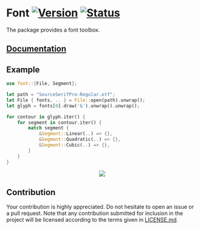 # Font [![Version][version-img]][version-url] [![Status][status-img]][status-url]

The package provides a font toolbox.

## [Documentation][doc]

## Example

```rust
use font::{File, Segment};

let path = "SourceSerifPro-Regular.otf";
let File { fonts, .. } = File::open(path).unwrap();
let glyph = fonts[0].draw('&').unwrap().unwrap();

for contour in glyph.iter() {
    for segment in contour.iter() {
        match segment {
            &Segment::Linear(..) => {},
            &Segment::Quadratic(..) => {},
            &Segment::Cubic(..) => {},
        }
    }
}
```

<div align="center">
  <a href="https://github.com/bodoni/font/blob/master/examples/glyph.svg">
    <img src="https://cdn.rawgit.com/bodoni/font/master/examples/glyph.svg">
  </a>
</div>

## Contribution

Your contribution is highly appreciated. Do not hesitate to open an issue or a
pull request. Note that any contribution submitted for inclusion in the project
will be licensed according to the terms given in [LICENSE.md](LICENSE.md).

[doc]: https://bodoni.github.io/font
[status-img]: https://travis-ci.org/bodoni/font.svg?branch=master
[status-url]: https://travis-ci.org/bodoni/font
[version-img]: https://img.shields.io/crates/v/font.svg
[version-url]: https://crates.io/crates/font
